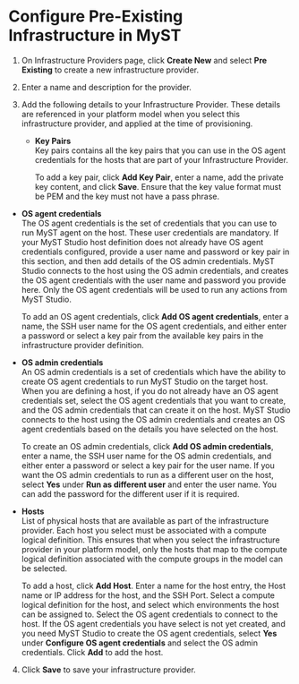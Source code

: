 # Configure Pre-Existing Infrastructure in MyST

1. On Infrastructure Providers page, click **Create New** and select **Pre Existing** to create a new infrastructure provider.
2. Enter a name and description for the provider.
3. Add the following details to your Infrastructure Provider. These details are referenced in your platform model when you select this infrastructure provider, and applied at the time of provisioning.

    * **Key Pairs**  
      Key pairs contains all the key pairs that you can use in the OS agent credentials for the hosts that are part of your Infrastructure Provider.  

      To add a key pair, click **Add Key Pair**, enter a name, add the private key content, and click **Save**. Ensure that the key value format must be PEM and the key must not have a pass phrase.

  * **OS agent credentials**  
    The OS agent credentials is the set of credentials that you can use to run MyST agent on the host. These user credentials are mandatory. If your MyST Studio host definition does not already have OS agent credentials configured, provide a user name and password or key pair in this section, and then add details of the OS admin credentials. MyST Studio connects to the host using the OS admin credentials, and creates the OS agent credentials with the user name and password you provide here. Only the OS agent credentials will be used to run any actions from MyST Studio.

    To add an OS agent credentials, click **Add OS agent credentials**, enter a name, the SSH user name for the OS agent credentials, and either enter a password or select a key pair from the available key pairs in the infrastructure provider definition.

  * **OS admin credentials**  
    An OS admin credentials is a set of credentials which have the ability to create OS agent credentials to run MyST Studio on the target host. When you are defining a host, if you do not already have an OS agent credentials set, select the OS agent credentials that you want to create, and the OS admin credentials that can create it on the host. MyST Studio connects to the host using the OS admin credentials and creates an OS agent credentials based on the details you have selected on the host.

    To create an OS admin credentials, click **Add OS admin credentials**, enter a name, the SSH user name for the OS admin credentials, and either enter a password or select a key pair for the user name. If you want the OS admin credentials to run as a different user on the host, select **Yes** under **Run as different user** and enter the user name. You can add the password for the different user if it is required.

  * **Hosts**  
    List of physical hosts that are available as part of the infrastructure provider. Each host you select must be associated with a compute logical definition. This ensures that when you select the infrastructure provider in your platform model, only the hosts that map to the compute logical definition associated with the compute groups in the model can be selected.

    To add a host, click **Add Host**. Enter a name for the host entry, the Host name or IP address for the host, and the SSH Port. Select a compute logical definition for the host, and select which environments the host can be assigned to. Select the OS agent credentials to connect to the host. If the OS agent credentials you have select is not yet created, and you need MyST Studio to create the OS agent credentials, select **Yes** under **Configure OS agent credentials** and select the OS admin credentials. Click **Add** to add the host.

4. Click **Save** to save your infrastructure provider.